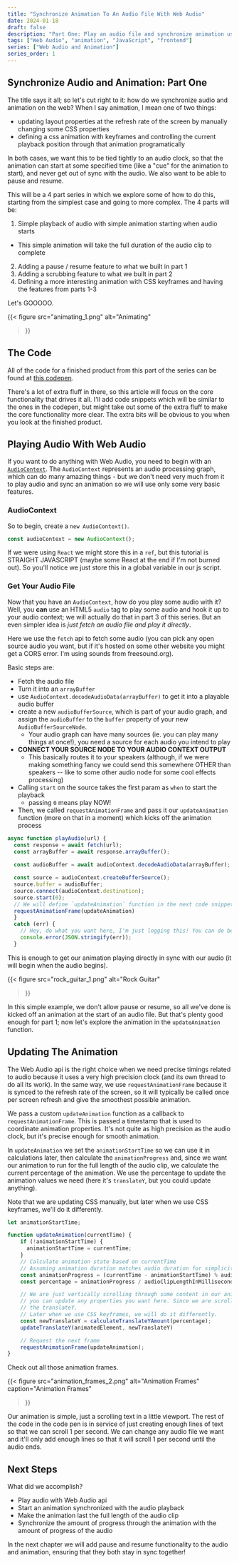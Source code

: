 ```yaml
---
title: "Synchronize Animation To An Audio File With Web Audio"
date: 2024-01-18
draft: false
description: "Part One: Play an audio file and synchronize animation using the web audio api and requestAnimationFrame."
tags: ["Web Audio", "animation", "JavaScript", "frontend"]
series: ["Web Audio and Animation"]
series_order: 1
---
```


## Synchronize Audio and Animation: Part One

The title says it all; so let's cut right to it: how do we synchronize audio and animation on the web? When I say animation, I mean one of two things:
- updating layout properties at the refresh rate of the screen by manually changing some CSS properties
- defining a css animation with keyframes and controlling the current playback position through that animation programatically

In both cases, we want this to be tied tightly to an audio clock, so that the animation can start at some specified time (like a "cue" for the animation to start), and never get out of sync with the audio. We also want to be able to pause and resume.

This will be a 4 part series in which we explore some of how to do this, starting from the simplest case and going to more complex. The 4 parts will be:

1) Simple playback of audio with simple animation starting when audio starts
  - This simple animation will take the full duration of the audio clip to complete
2) Adding a pause / resume feature to what we built in part 1
3) Adding a scrubbing feature to what we built in part 2
4) Defining a more interesting animation with CSS keyframes and having the features from parts 1-3

Let's GOOOOO.

{{< figure
    src="animating_1.png"
    alt="Animating"
>}}

## The Code

All of the code for a finished product from this part of the series can be found at [this codepen](https://codepen.io/hanzymusic/pen/zYbwvRQ).

There's a lot of extra fluff in there, so this article will focus on the core functionality that drives it all. I'll add code snippets which will be similar to the ones in the codepen, but might take out some of the extra fluff to make the core functionality more clear. The extra bits will be obvious to you when you look at the finished product.

## Playing Audio With Web Audio

If you want to do anything with Web Audio, you need to begin with an [`AudioContext`](https://developer.mozilla.org/en-US/docs/Web/API/AudioContext). The `AudioContext` represents an audio processing graph, which can do many amazing things - but we don't need very much from it to play audio and sync an animation so we will use only some very basic features.

### AudioContext

So to begin, create a `new AudioContext()`.

```JavaScript
const audioContext = new AudioContext();
```

If we were using `React` we might store this in a `ref`, but this tutorial is STRAIGHT JAVASCRIPT (maybe some React at the end if I'm not burned out). So you'll notice we just store this in a global variable in our js script.

### Get Your Audio File

Now that you have an `AudioContext`, how do you play some audio with it? Well, you __can__ use an HTML5 `audio` tag to play some audio and hook it up to your audio context; we will actually do that in part 3 of this series. But an even simpler idea is *just fetch an audio file and play it directly*.

Here we use the `fetch` api to fetch some audio (you can pick any open source audio you want, but if it's hosted on some other website you might get a CORS error. I'm using sounds from freesound.org).

Basic steps are:
- Fetch the audio file
- Turn it into an `arrayBuffer`
- use `AudioContext.decodeAudioData(arrayBuffer)` to get it into a playable audio buffer
- create a new `audioBufferSource`, which is part of your audio graph, and assign the `audioBuffer` to the `buffer` property of your new `AudioBufferSourceNode`.
  - Your audio graph can have many sources (ie. you can play many things at once!), you need a source for each audio you intend to play
- __CONNECT YOUR SOURCE NODE TO YOUR AUDIO CONTEXT OUTPUT__
  - This basically routes it to your speakers (although, if we were making something fancy we could send this somewhere OTHER than speakers -- like to some other audio node for some cool effects processing)
- Calling `start` on the source takes the first param as `when` to start the playback
  - passing `0` means play NOW!
- Then, we called `requestAnimationFrame` and pass it our `updateAnimation` function (more on that in a moment) which kicks off the animation process

```JavaScript
async function playAudio(url) {
  const response = await fetch(url);
  const arrayBuffer = await response.arrayBuffer();
  
  const audioBuffer = await audioContext.decodeAudioData(arrayBuffer);

  const source = audioContext.createBufferSource();
  source.buffer = audioBuffer;
  source.connect(audioContext.destination);
  source.start(0);
  // We will define `updateAnimation` function in the next code snippet
  requestAnimationFrame(updateAnimation)
  }
  catch (err) {
    // Hey, do what you want here, I'm just logging this! You can do better!
    console.error(JSON.stringify(err));
  }
```

This is enough to get our animation playing directly in sync with our audio (it will begin when the audio begins). 

{{< figure
    src="rock_guitar_1.png"
    alt="Rock Guitar"
>}}

In this simple example, we don't allow pause or resume, so all we've done is kicked off an animation at the start of an audio file. But that's plenty good enough for part 1; now let's explore the animation in the `updateAnimation` function.

## Updating The Animation

The Web Audio api is the right choice when we need precise timings related to audio because it uses a very high precision clock (and its own thread to do all its work). In the same way, we use `requestAnimationFrame` because it is synced to the refresh rate of the screen, so it will typically be called once per screen refresh and give the smoothest possible animation.

We pass a custom `updateAnimation` function as a callback to `requestAnimationFrame`. This is passed a timestamp that is used to coordinate animation properties. It's not quite as high precision as the audio clock, but it's precise enough for smooth animation.

In `updateAnimation` we set the `animationStartTime` so we can use it in calculations later, then calculate the `animationProgress` and, since we want our animation to run for the full length of the audio clip, we calculate the current percentage of the animation. We use the percentage to update the animation values we need (here it's `translateY`, but you could update anything). 

Note that we are updating CSS manually, but later when we use CSS keyframes, we'll do it differently.

```JavaScript
let animationStartTime;

function updateAnimation(currentTime) {
    if (!animationStartTime) {
      animationStartTime = currentTime;
    }
    // Calculate animation state based on currentTime
    // Assuming animation duration matches audio duration for simplicity
    const animationProgress = (currentTime - animationStartTime) % audioClipLengthInMilliseconds;
    const percentage = animationProgress / audioClipLengthInMilliseconds;

    // We are just vertically scrolling through some content in our animation -- but
    // you can update any properties you want here. Since we are scrolling, we just update
    // the translateY.
    // Later when we use CSS keyframes, we will do it differently.
    const newTranslateY = calculateTranslateYAmount(percentage);
    updateTranslateY(animatedElement, newTranslateY)

    // Request the next frame
    requestAnimationFrame(updateAnimation);
}
```

Check out all those animation frames.

{{< figure
    src="animation_frames_2.png"
    alt="Animation Frames"
    caption="Animation Frames"
>}}

Our animation is simple, just a scrolling text in a little viewport. The rest of the code in the code pen is in service of just creating enough lines of text so that we can scroll 1 per second. We can change any audio file we want and it'll only add enough lines so that it will scroll 1 per second until the audio ends.

## Next Steps

What did we accomplish?

- Play audio with Web Audio api
- Start an animation synchronized with the audio playback
- Make the animation last the full length of the audio clip
- Synchronize the amount of progress through the animation with the amount of progress of the audio

In the next chapter we will add pause and resume functionality to the audio and animation, ensuring that they both stay in sync together!